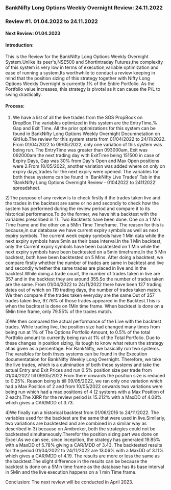 ### BankNifty Long Options Weekly Overnight Review: 24.11.2022
### Review #1. 01.04.2022 to 24.11.2022
#### Next Review: 01.04.2023

#### Introduction:
This is the Review for the BankNifty Long Options Weekly Overnight System.Unlike its peer's,NSE500 and ShortIntraday Futures,the complexity of 
this system is very low in terms of execution,variable optimization and ease of running a system,Its worthwhile to conduct a review keeping in mind that 
the position sizing of this strategy together with Nifty Long Options Weekly Overnight is currently 1% of the Entire Portfolio. As the Portfolio value increases,
this strategy is pivotal as it can cause the P/L to swing drastically.

#### Process:
1) We have a list of all the live trades from the SOS PropBook on DropBox.The variables optimized in this system are the EntryTime,% Gap and Exit Time.
All the prior optimizations for this system can be found in BankNifty Long Options Weekly Overnight Documnetation on GitHub.The review for this system starts from
01/04/2022 to 24/11/2022. From 01/04/2022 to 09/05/2022, only one variation of this system was being run. The EntryTime was greater than 093000am, Exit was 092000am the
next trading day with ExitTime being 151500 in case of Expiry Days, Gap was 30% from Day's Open and Max Open positions were 2.From 10/05/2022, another variation was added where on 
only on expiry days,trades for the next expiry were opened. The variables for both these systems can be found in 'BankNifty Live Trades' Tab in the 
'BankNifty Long Options Overnight Review - 01042022 to 24112022' spreadsheet.

2)The purpose of any review is to check firstly if the trades taken live and the trades in the backtest are same or no and secondly to check how the system has performed during the
review period and compare it to its historical performance.To do the former, we have hit a backtest with the variables prescribed in 1). Two Backtests have been done. One on a 1 Min
Time frame and the other on a 5Min Time Timeframe. The reason for this is because,in our database we have current expiry symbols as well as next expiry symbols. The current week expiry
symbols have 1 Min data while the next expiry symbols have 5min as their base interval.In the 1 Min backtest, only the Current expiry symbols have been backtested on 1 Min while the next 
expiry symbols have been backtested on a 5min timeframe.In the 5 Min backtest, both have been backtested on 5 Mins. After doing a backtest, we compare firstly whether 
the number of trades are same in backtest and live and secondly whether the same trades are placed in live and in the backtest.While doing a trade count, the number of trades taken in live
are 357 and in the backtest they are around 355.So the number of trades taken are the same. From 01/04/2022 to 24/11/2022 there have been 127 trading dates out of which on 119 trading days, 
the number of trades taken match. We then compare if the trades taken everyday are the same.Out of 357 trades taken live, 97.76% of those trades appeared in the Backtest.This is when the
backtest is done on 1Min time frame. When backtest is done on a 5Min time frame, only 79.55% of the trades match.

3)We then compared the actual performance of the Live with the backtest trades. While trading live, the position size had changed many times from being run at 1% of The Options Portfolio Amount,
to 0.5% of the total Portfolio amount to currently being run at 1% of the Total Portfolio. Due to these changes in position sizing, its tough to know what return the strategy ahas given as a percentage.
For BankNifty, we basically run two systems. The varaibles for both thses systems can be found in the Execution documentataion for BankNifty Weekly Long Overnight.
Therefore, we take the live trades, which is a culmination of both these systems and take the actual Entry and Exit Prices and run 0.5% position size per trade from 01/04/2022 till 09/05/2022.From there
onwards the position size is reduced to 0.25%. Reason being is till 09/05/2022, we ran only one variation which had a Max Position of 2 and from 10/05/2022 onwards two variations were being run which
had a max positions of 4 (2 systems with a Max Position of 2 each).The XIRR for the review period is 15.212% with a MaxDD of 4.08% which gives a CAR/MDD of 3.73.
     
4)We finally run a historical backtest from 01/06/2016 to 24/11/2022. The variables used for the backtest are the same that were used in live.Similarly, two variations are backtested and are combined 
in a similar way as described in 3) because on Amibroker, both the strategies could not be backtested simultaneously.Therefor the position sizing part was done on Excel.As we can see, since incepition,
the strategy has generated 19.85% with a MaxDD of 5.78% giving a CAR/MDD of 3.43. The backtested results for the period 01/04/2022 to 24/11/2022 are 13.06% with a MaxDD of 3.11% which gives a CAR/MDD of 4.19.
The results are more or less the same as the backtest.The slight difference in the results can be because the backtest is done on a 5Min time frame as the database has its base interval in 5Min and the live
execution happens on a 1 min Time frame.

Conclusion:
The next review will be conducted in April 2023.   

